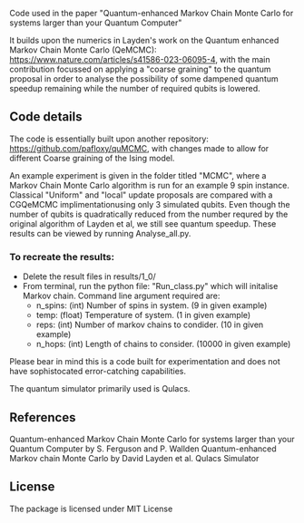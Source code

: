 Code used in the paper "Quantum-enhanced Markov Chain Monte Carlo for systems larger than your Quantum Computer"

It builds upon the numerics in Layden's work on the Quantum enhanced Markov Chain Monte Carlo (QeMCMC): https://www.nature.com/articles/s41586-023-06095-4, with the main contribution focussed on applying a "coarse graining" to the quantum proposal in order to analyse the possibility of some dampened quantum speedup remaining while the number of required qubits is lowered. 

## Code details
The code is essentially built upon another repository: https://github.com/pafloxy/quMCMC, with changes made to allow for different Coarse graining of the Ising model.


An example experiment is given in the folder titled "MCMC", where a Markov Chain Monte Carlo algorithm is run for an example 9 spin instance. Classical "Uniform" and "local" update proposals are compared with a CGQeMCMC implimentationusing only 3 simulated qubits. Even though the number of qubits is quadratically reduced from the number requred by the original algorithm of Layden et al, we still see quantum speedup. These results can be viewed by running Analyse_all.py.




### To recreate the results:
- Delete the result files in results/1_0/
- From terminal, run the python file: "Run_class.py" which will initalise Markov chain. Command line argument required are:
  - n_spins: (int) Number of spins in system. (9 in given example) 
  - temp: (float) Temperature of system. (1 in given example) 
  - reps: (int) Number of markov chains to condider. (10 in given example)
  - n_hops: (int) Length of chains to consider. (10000 in given example)


Please bear in mind this is a code built for experimentation and does not have sophistocated error-catching capabilities.





The quantum simulator primarily used is Qulacs.


## References
Quantum-enhanced Markov Chain Monte Carlo for systems larger than your Quantum Computer by S. Ferguson and P. Wallden
Quantum-enhanced Markov chain Monte Carlo by David Layden et al.
Qulacs Simulator

## License
The package is licensed under  MIT License
